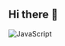 ## Hi there 👋

![JavaScript](https://img.shields.io/badge/javascript-%23323330.svg?style=for-the-badge&logo=javascript&logoColor=%23F7DF1E)
<!--
**allansad/allansad** is a ✨ _special_ ✨ repository because its `README.md` (this file) appears on your GitHub profile.

Here are some ideas to get you started:

- 🔭 I’m currently working on ...
- 🌱 I’m currently learning ...
- 👯 I’m looking to collaborate on ...
- 🤔 I’m looking for help with ...
- 💬 Ask me about ...
- 📫 How to reach me: ...
- 😄 Pronouns: ...
- ⚡ Fun fact: ...
-->
